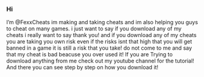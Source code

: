 ### Hi
I’m @FexxCheats im making and taking cheats and im also helping you guys to cheat on many games. i just want to say if you download any of my cheats i really want to say thank you! and if you download any of my cheats you are taking you own risk even if the risks isnt that high that you will get banned in a game it is still a risk that you take! do not come to me and say that my cheat is bad beacuse you over used it!
If you are Trying to download anything from me check out my youtube channel for the tutorial! And there you can see step by step on how you download it!
